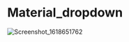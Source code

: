 # Material_dropdown
![Screenshot_1618651762](https://user-images.githubusercontent.com/81486807/115108361-df475380-9f91-11eb-9469-a0ec3cd91fd7.png)
